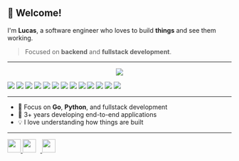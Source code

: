 ## 👋 Welcome!

I'm **Lucas**, a software engineer who loves to build **things** and see them working.  
> Focused on **backend** and **fullstack development**.

---

<p align="center">
  <img src="https://skillicons.dev/icons?i=go,python,java,docker,git,react,javascript,typescript,postgres,mysql,gcp,aws&theme=dark&perline=5" />
</p>
<p align="left">
  <img src="https://img.shields.io/badge/Cobra-CLI-337D29?style=flat&logo=go&logoColor=white" />
  <img src="https://img.shields.io/badge/Viper-Config-CAA42D?style=flat&logo=go&logoColor=white" />
  <img src="https://img.shields.io/badge/GORM-ORM-0CA6F7?style=flat&logo=go&logoColor=white" />
  <img src="https://img.shields.io/badge/Gin-Framework-00ADD8?style=flat&logo=go&logoColor=white" />
  <img src="https://img.shields.io/badge/Flask-Framework-lightgrey?style=flat&logo=flask&logoColor=white" />
  <img src="https://img.shields.io/badge/Django-Framework-092E20?style=flat&logo=django&logoColor=white" />
  <img src="https://img.shields.io/badge/Jinja2-Template-B41717?style=flat&logo=jinja&logoColor=white" />
  <img src="https://img.shields.io/badge/Tailwind-CSS-38B2AC?style=flat&logo=tailwindcss&logoColor=white" />
  <img src="https://img.shields.io/badge/scikit--learn-ML-orange?style=flat&logo=scikit-learn&logoColor=white" />
  <img src="https://img.shields.io/badge/Axios-HTTP--Client-5A29E4?style=flat&logo=axios&logoColor=white" />
  <img src="https://img.shields.io/badge/Neovim-Editor-57A143?style=flat&logo=neovim&logoColor=white" />
  <img src="https://img.shields.io/badge/VSCode-Editor-007ACC?style=flat&logo=vscode&logoColor=white" />
  <img src="https://img.shields.io/badge/GoLand-IDE-0CA6F7?style=flat&logo=goland&logoColor=white" />
</p>

---

- 🚀 Focus on **Go**, **Python**, and fullstack development  
- 🧩 3+ years developing end-to-end applications  
- 💡 I love understanding how things are built

---

<p>
  <a href="mailto:bon4to@icloud.com" target="_blank">
    <img src="https://upload.wikimedia.org/wikipedia/commons/4/4e/Mail_%28iOS%29.svg" width="30" />
  </a>
  <a href="mailto:lucasbon4to@gmail.com">
    <img style="width: 30px; margin-right: 10px;" src="https://skillicons.dev/icons?i=gmail&theme=light" />
  </a>
  <a href="https://www.linkedin.com/in/lucas-bonato" target="_blank">
    <img style="width: 30px" src="https://skillicons.dev/icons?i=linkedin&theme=light" />
  </a>
</p>
